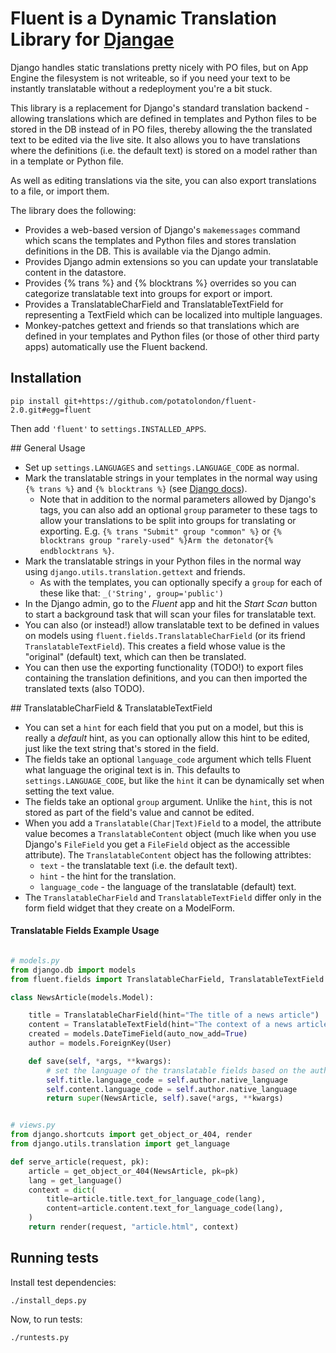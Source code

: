 # Fluent is a Dynamic Translation Library for [Djangae](https://github.com/potatolondon/djangae)

Django handles static translations pretty nicely with PO files, but on App Engine the filesystem is
not writeable, so if you need your text to be instantly translatable without a redeployment you're
a bit stuck.

This library is a replacement for Django's standard translation backend - allowing translations
which are defined in templates and Python files to be stored in the DB instead of in PO files,
thereby allowing the the translated text to be edited via the live site.  It also allows you to
have translations where the definitions (i.e. the default text) is stored on a model rather than
in a template or Python file.

As well as editing translations via the site, you can also export translations to a file, or
import them.

The library does the following:

 - Provides a web-based version of Django's `makemessages` command which scans the templates and
   Python files and stores translation definitions in the DB.  This is available via the Django
   admin.
 - Provides Django admin extensions so you can update your translatable content in the datastore.
 - Provides {% trans %} and {% blocktrans %} overrides so you can categorize translatable text into
   groups for export or import.
 - Provides a TranslatableCharField and TranslatableTextField for representing a TextField which
   can be localized into multiple languages.
 - Monkey-patches gettext and friends so that translations which are defined in your templates and
   Python files (or those of other third party apps) automatically use the Fluent backend.



## Installation

    pip install git+https://github.com/potatolondon/fluent-2.0.git#egg=fluent

Then add `'fluent'` to `settings.INSTALLED_APPS`.


## General Usage

* Set up `settings.LANGUAGES` and `settings.LANGUAGE_CODE` as normal.
* Mark the translatable strings in your templates in the normal way using `{% trans %}` and
  `{% blocktrans %}` (see [Django docs](https://docs.djangoproject.com/en/dev/topics/i18n/translation/)).
  - Note that in addition to the normal parameters allowed by Django's tags, you can also add an
    optional `group` parameter to these tags to allow your translations to be split into groups for
    translating or exporting.  E.g. `{% trans "Submit" group "common" %}` or
    `{% blocktrans group "rarely-used" %}Arm the detonator{% endblocktrans %}`.
* Mark the translatable strings in your Python files in the normal way using
  `django.utils.translation.gettext` and friends.
  - As with the templates, you can optionally specify a `group` for each of these like that:
  `_('String', group='public')`
* In the Django admin, go to the _Fluent_ app and hit the _Start Scan_ button to start a background
  task that will scan your files for translatable text.
* You can also (or instead!) allow translatable text to be defined in values on models using
  `fluent.fields.TranslatableCharField` (or its friend `TranslatableTextField`).  This creates a
  field whose value is the "original" (default) text, which can then be translated.
* You can then use the exporting functionality (TODO!) to export files containing the translation
  definitions, and you can then imported the translated texts (also TODO).



## TranslatableCharField & TranslatableTextField

* You can set a `hint` for each field that you put on a model, but this is really a _default_ hint,
  as you can optionally allow this hint to be edited, just like the text string that's stored in
  the field.
* The fields take an optional `language_code` argument which tells Fluent what language the
  original text is in.  This defaults to `settings.LANGUAGE_CODE`, but like the `hint` it can be
  dynamically set when setting the text value.
* The fields take an optional `group` argument.  Unlike the `hint`, this is not stored as part of
  the field's value and cannot be edited.
* When you add a `Translatable(Char|Text)Field` to a model, the attribute value becomes a
  `TranslatableContent` object (much like when you use Django's `FileField` you get a `FileField`
  object as the accessible attribute).  The `TranslatableContent` object has the following attribtes:
    - `text` - the translatable text (i.e. the default text).
    - `hint` - the hint for the translation.
    - `language_code` - the language of the translatable (default) text.
* The `TranslatableCharField` and `TranslatableTextField` differ only in the form field widget that
  they create on a ModelForm.


#### Translatable Fields Example Usage

```python

# models.py
from django.db import models
from fluent.fields import TranslatableCharField, TranslatableTextField

class NewsArticle(models.Model):

    title = TranslatableCharField(hint="The title of a news article")
    content = TranslatableTextField(hint="The context of a news article")
    created = models.DateTimeField(auto_now_add=True)
    author = models.ForeignKey(User)

    def save(self, *args, **kwargs):
        # set the language of the translatable fields based on the author
        self.title.language_code = self.author.native_language
        self.content.language_code = self.author.native_language
        return super(NewsArticle, self).save(*args, **kwargs)


# views.py
from django.shortcuts import get_object_or_404, render
from django.utils.translation import get_language

def serve_article(request, pk):
    article = get_object_or_404(NewsArticle, pk=pk)
    lang = get_language()
    context = dict(
        title=article.title.text_for_language_code(lang),
        content=article.content.text_for_language_code(lang),
    )
    return render(request, "article.html", context)
```

## Running tests

Install test dependencies:

```
./install_deps.py
```

Now, to run tests:
```
./runtests.py
```
